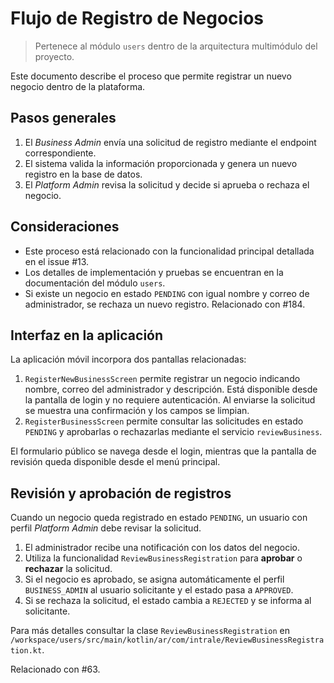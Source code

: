 # Flujo de Registro de Negocios
> Pertenece al módulo `users` dentro de la arquitectura multimódulo del proyecto.

Este documento describe el proceso que permite registrar un nuevo negocio dentro de la plataforma.

## Pasos generales

1. El *Business Admin* envía una solicitud de registro mediante el endpoint correspondiente.
2. El sistema valida la información proporcionada y genera un nuevo registro en la base de datos.
3. El *Platform Admin* revisa la solicitud y decide si aprueba o rechaza el negocio.

## Consideraciones

- Este proceso está relacionado con la funcionalidad principal detallada en el issue #13.
- Los detalles de implementación y pruebas se encuentran en la documentación del módulo `users`.
- Si existe un negocio en estado `PENDING` con igual nombre y correo de administrador, se rechaza un nuevo registro. Relacionado con #184.

## Interfaz en la aplicación

La aplicación móvil incorpora dos pantallas relacionadas:

1. `RegisterNewBusinessScreen` permite registrar un negocio indicando nombre, correo del administrador y descripción. Está disponible desde la pantalla de login y no requiere autenticación. Al enviarse la solicitud se muestra una confirmación y los campos se limpian.
2. `RegisterBusinessScreen` permite consultar las solicitudes en estado `PENDING` y aprobarlas o rechazarlas mediante el servicio `reviewBusiness`.

El formulario público se navega desde el login, mientras que la pantalla de revisión queda disponible desde el menú principal.


## Revisión y aprobación de registros

Cuando un negocio queda registrado en estado `PENDING`, un usuario con perfil *Platform Admin* debe revisar la solicitud.

1. El administrador recibe una notificación con los datos del negocio.
2. Utiliza la funcionalidad `ReviewBusinessRegistration` para **aprobar** o **rechazar** la solicitud.
3. Si el negocio es aprobado, se asigna automáticamente el perfil `BUSINESS_ADMIN` al usuario solicitante y el estado pasa a `APPROVED`.
4. Si se rechaza la solicitud, el estado cambia a `REJECTED` y se informa al solicitante.

Para más detalles consultar la clase `ReviewBusinessRegistration` en `/workspace/users/src/main/kotlin/ar/com/intrale/ReviewBusinessRegistration.kt`.

Relacionado con #63.
